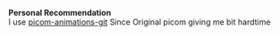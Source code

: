 **Personal Recommendation**  
I use [picom-animations-git](https://github.com/dccsillag/picom) Since Original picom giving me bit hardtime
